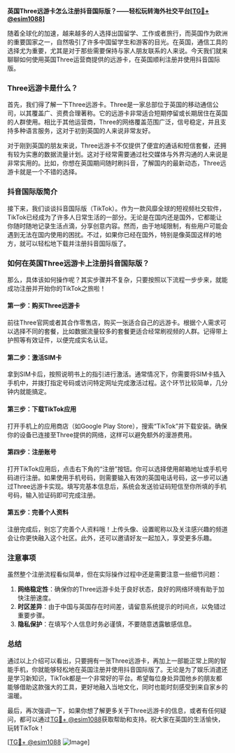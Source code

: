 **英国Three远游卡怎么注册抖音国际版？——轻松玩转海外社交平台[[TG💪+ @esim1088](https://t.me/s/esim1088)]**

随着全球化的加速，越来越多的人选择出国留学、工作或者旅行，而英国作为欧洲的重要国家之一，自然吸引了许多中国留学生和游客的目光。在英国，通信工具的选择尤为重要，尤其是对于那些需要保持与家人朋友联系的人来说。今天我们就来聊聊如何使用英国Three运营商提供的远游卡，在英国顺利注册并使用抖音国际版。

### Three远游卡是什么？

首先，我们得了解一下Three远游卡。Three是一家总部位于英国的移动通信公司，以其覆盖广、资费合理著称。它的远游卡非常适合短期停留或长期居住在英国的人群使用。相比于其他运营商，Three的网络覆盖范围广泛，信号稳定，并且支持多种语言服务，这对于初到英国的人来说非常友好。

对于刚到英国的朋友来说，Three远游卡不仅提供了便宜的通话和短信套餐，还拥有较为实惠的数据流量计划。这对于经常需要通过社交媒体与外界沟通的人来说是非常实用的。比如，你想在英国期间随时刷抖音，了解国内的最新动态，Three远游卡就是一个不错的选择。

### 抖音国际版简介

接下来，我们谈谈抖音国际版（TikTok）。作为一款风靡全球的短视频社交软件，TikTok已经成为了许多人日常生活的一部分。无论是在国内还是国外，它都能让你随时随地记录生活点滴，分享创意内容。然而，由于地域限制，有些用户可能会遇到无法在国内使用的困扰。不过，如果你已经在国外，特别是像英国这样的地方，就可以轻松地下载并注册抖音国际版了。

### 如何在英国Three远游卡上注册抖音国际版？

那么，具体该如何操作呢？其实步骤并不复杂，只要按照以下流程一步步来，就能成功注册并开始你的TikTok之旅啦！

#### 第一步：购买Three远游卡

前往Three官网或者其合作零售店，购买一张适合自己的远游卡。根据个人需求可以选择不同的套餐，比如数据流量较多的套餐更适合经常刷视频的人群。记得带上护照等有效证件，以便完成实名认证。

#### 第二步：激活SIM卡

拿到SIM卡后，按照说明书上的指引进行激活。通常情况下，你需要将SIM卡插入手机中，并拨打指定号码或访问特定网址完成激活过程。这个环节比较简单，几分钟内就能搞定。

#### 第三步：下载TikTok应用

打开手机上的应用商店（如Google Play Store），搜索“TikTok”并下载安装。确保你的设备已连接至Three提供的网络，这样可以避免额外的漫游费用。

#### 第四步：注册账号

打开TikTok应用后，点击右下角的“注册”按钮。你可以选择使用邮箱地址或手机号码进行注册。如果使用手机号码，则需要输入有效的英国电话号码，这一步可以通过Three远游卡实现。填写完基本信息后，系统会发送验证码短信至你所填的手机号码，输入验证码即可完成注册。

#### 第五步：完善个人资料

注册完成后，别忘了完善个人资料哦！上传头像、设置昵称以及关注感兴趣的频道会让你更快融入这个社区。此外，还可以邀请好友一起加入，享受更多乐趣。

### 注意事项

虽然整个注册流程看似简单，但在实际操作过程中还是需要注意一些细节问题：

1. **网络稳定性**：确保你的Three远游卡处于良好状态，良好的网络环境有助于加快注册速度。
2. **时区差异**：由于中国与英国存在时间差，请留意系统提示的时间点，以免错过重要步骤。
3. **隐私保护**：在填写个人信息时务必谨慎，不要随意透露敏感信息。

### 总结

通过以上介绍可以看出，只要拥有一张Three远游卡，再加上一部能正常上网的智能手机，你就能够轻松地在英国注册并使用抖音国际版了。无论是为了娱乐消遣还是学习新知识，TikTok都是一个非常好的平台。希望每位身处异国他乡的朋友都能够借助这款强大的工具，更好地融入当地文化，同时也能时刻感受到来自家乡的温暖。

最后，再次强调一下，如果你想了解更多关于Three远游卡的信息，或者有任何疑问，都可以通过[TG💪+ @esim1088](https://t.me/s/esim1088)获取帮助和支持。祝大家在英国的生活愉快，玩转TikTok！

[[TG💪+ @esim1088](https://t.me/s/esim1088) ![Image](https://i.postimg.cc/4NQfJmqS/Snipaste-2025-05-13-00-14-12.png)]